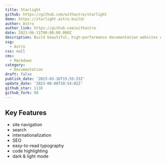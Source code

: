 ```yaml
---
title: Starlight
github: https://github.com/withastro/starlight
demo: https://starlight.astro.build/
author: Astro
author_link: https://github.com/withastro
date: 2023-06-11T00:00:00.000Z
description: Build beautiful, high-performance documentation websites with Astro.
ssg:
  - Astro
css: null
cms:
  - Markdown
category:
  - Documentation
draft: false
publish_date: '2023-03-16T15:55:33Z'
update_date: '2023-08-06T10:54:02Z'
github_star: 1138
github_fork: 98
---
```


## Key Features

- site navigation
- search
- internationalization
- SEO
- easy-to-read typography
- code highlighting
- dark & light mode
